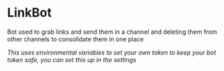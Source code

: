 # LinkBot
Bot used to grab links and send them in a channel and deleting them from other channels to consolidate them in one place

*This uses environmental variables to set your own token to keep your bot token safe, you can set this up in the settings*

